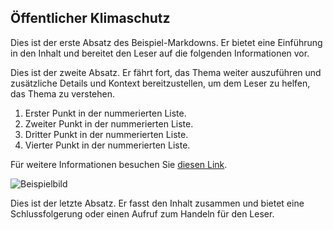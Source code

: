 ## Öffentlicher Klimaschutz

Dies ist der erste Absatz des Beispiel-Markdowns. Er bietet eine Einführung in den Inhalt und bereitet den Leser auf die folgenden Informationen vor.

Dies ist der zweite Absatz. Er fährt fort, das Thema weiter auszuführen und zusätzliche Details und Kontext bereitzustellen, um dem Leser zu helfen, das Thema zu verstehen.

1. Erster Punkt in der nummerierten Liste.
2. Zweiter Punkt in der nummerierten Liste.
3. Dritter Punkt in der nummerierten Liste.
4. Vierter Punkt in der nummerierten Liste.

Für weitere Informationen besuchen Sie [diesen Link](https://example.com).

![Beispielbild](https://via.placeholder.com/150)

Dies ist der letzte Absatz. Er fasst den Inhalt zusammen und bietet eine Schlussfolgerung oder einen Aufruf zum Handeln für den Leser.

